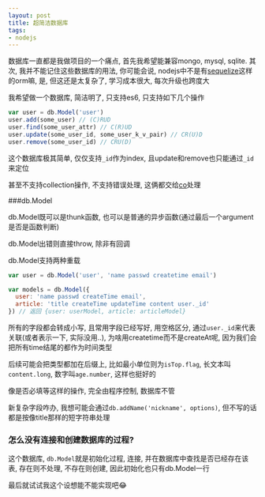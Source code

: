 ```yaml
---
layout: post
title: 超简洁数据库
tags:
- nodejs
---
```


数据库一直都是我做项目的一个痛点, 首先我希望能兼容mongo, mysql, sqlite. 其次, 我并不能记住这些数据库的用法, 你可能会说, nodejs中不是有[sequelize](http://sequelizejs.com/)这样的orm嘛, 是, 但这还是太复杂了, 学习成本很大, 每次升级也跨度大

我希望做一个数据库, 简洁明了, 只支持es6, 只支持如下几个操作

```js
var user = db.Model('user')
user.add(some_user) // (C)RUD
user.find(some_user_attr) // C(R)UD
user.update(some_user_id, some_user_k_v_pair) // CR(U)D
user.remove(some_user_id) // CRU(D)
```

这个数据库极其简单, 仅仅支持`_id`作为index, 且update和remove也只能通过`_id`来定位

甚至不支持collection操作, 不支持错误处理, 这俩都交给[co](https://github.com/visionmedia/co)处理

###db.Model

db.Model既可以是thunk函数, 也可以是普通的异步函数(通过最后一个argument是否是函数判断)

db.Model出错则直接throw, 除非有回调

db.Model支持两种重载

```js
var user = db.Model('user', 'name passwd createtime email')

var models = db.Model({
  user: 'name passwd createTime email',
  article: 'title createTime updateTime content user._id'
}) // 返回 {user: userModel, article: articleModel}
```

所有的字段都会转成小写, 且常用字段已经写好, 用空格区分, 通过`user._id`来代表关联(或者表示一下, 实际没用..), 为啥用createtime而不是createAt呢, 因为我们会把所有time结尾的都作为时间类型

后续可能会把类型都加在后缀上, 比如最小单位则为`isTop.flag`, 长文本叫`content.long`, 数字叫`age.number`, 这样也挺好的

像是否必填等这样的操作, 完全由程序控制, 数据库不管

新复杂字段咋办, 我想可能会通过`db.addName('nickname', options)`, 但不写的话都是按像title那样的短字符串处理

### 怎么没有连接和创建数据库的过程?

这个数据库, `db.Model`就是初始化过程, 连接, 并在数据库中查找是否已经存在该表, 存在则不处理, 不存在则创建, 因此初始化也只有db.Model一行

最后就试试我这个设想能不能实现吧:joy:
